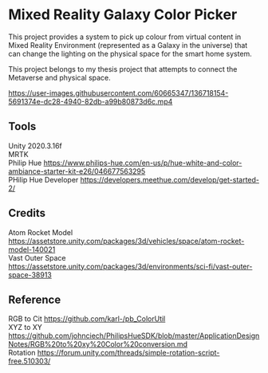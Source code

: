 # Mixed Reality Galaxy Color Picker
This project provides a system to pick up colour from virtual content in Mixed Reality Environment (represented as a Galaxy in the universe) that can change the lighting on the physical space for the smart home system.

This project belongs to my thesis project that attempts to connect the Metaverse and physical space. 

https://user-images.githubusercontent.com/60665347/136718154-5691374e-dc28-4940-82db-a99b80873d6c.mp4



## Tools
Unity 2020.3.16f \
MRTK \
Philip Hue https://www.philips-hue.com/en-us/p/hue-white-and-color-ambiance-starter-kit-e26/046677563295 \
PHilip Hue Developer https://developers.meethue.com/develop/get-started-2/

## Credits
Atom Rocket Model https://assetstore.unity.com/packages/3d/vehicles/space/atom-rocket-model-140021 \
Vast Outer Space https://assetstore.unity.com/packages/3d/environments/sci-fi/vast-outer-space-38913

## Reference
RGB to Cit https://github.com/karl-/pb_ColorUtil \
XYZ to XY https://github.com/johnciech/PhilipsHueSDK/blob/master/ApplicationDesignNotes/RGB%20to%20xy%20Color%20conversion.md \
Rotation https://forum.unity.com/threads/simple-rotation-script-free.510303/ 

